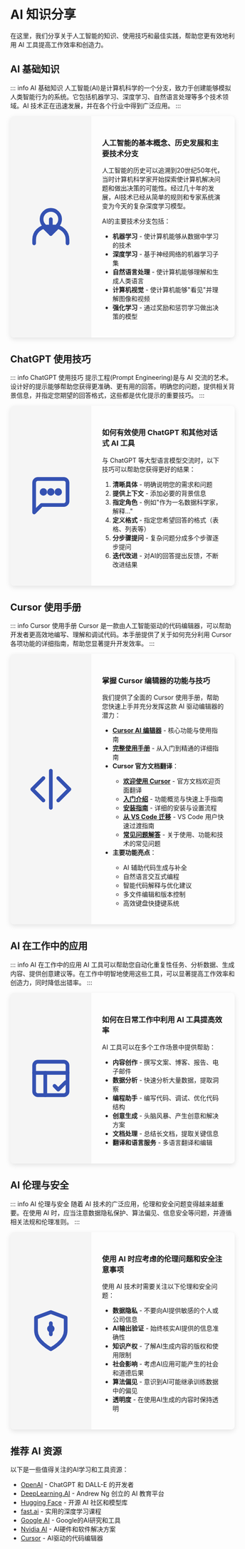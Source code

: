 # AI 知识分享

在这里，我们分享关于人工智能的知识、使用技巧和最佳实践，帮助您更有效地利用 AI 工具提高工作效率和创造力。

## AI 基础知识

::: info AI 基础知识
人工智能(AI)是计算机科学的一个分支，致力于创建能够模拟人类智能行为的系统。它包括机器学习、深度学习、自然语言处理等多个技术领域。AI 技术正在迅速发展，并在各个行业中得到广泛应用。
:::

<div class="ai-topic-card">
  <!-- <img src="/images/ai-basics.svg" alt="AI 基础知识" class="ai-topic-image" /> -->
  <div class="ai-topic-icon">
    <svg xmlns="http://www.w3.org/2000/svg" viewBox="0 0 24 24" width="100" height="100" fill="none" stroke="currentColor" stroke-width="2" stroke-linecap="round" stroke-linejoin="round">
      <circle cx="12" cy="8" r="5" />
      <path d="M3 21v-2a7 7 0 0 1 7-7h4a7 7 0 0 1 7 7v2" />
      <path d="M12 8v8" />
      <path d="M8 12l4 4 4-4" />
    </svg>
  </div>
  <div class="ai-topic-content">
    <h3>人工智能的基本概念、历史发展和主要技术分支</h3>
    <p>人工智能的历史可以追溯到20世纪50年代，当时计算机科学家开始探索使计算机解决问题和做出决策的可能性。经过几十年的发展，AI技术已经从简单的规则和专家系统演变为今天的复杂深度学习模型。</p>
    <p>AI的主要技术分支包括：</p>
    <ul>
      <li><strong>机器学习</strong> - 使计算机能够从数据中学习的技术</li>
      <li><strong>深度学习</strong> - 基于神经网络的机器学习子集</li>
      <li><strong>自然语言处理</strong> - 使计算机能够理解和生成人类语言</li>
      <li><strong>计算机视觉</strong> - 使计算机能够"看见"并理解图像和视频</li>
      <li><strong>强化学习</strong> - 通过奖励和惩罚学习做出决策的模型</li>
    </ul>
  </div>
</div>

## ChatGPT 使用技巧

::: info ChatGPT 使用技巧
提示工程(Prompt Engineering)是与 AI 交流的艺术。设计好的提示能够帮助您获得更准确、更有用的回答。明确您的问题，提供相关背景信息，并指定您期望的回答格式，这些都是优化提示的重要技巧。
:::

<div class="ai-topic-card">
  <!-- <img src="/images/chatgpt-tips.svg" alt="ChatGPT 使用技巧" class="ai-topic-image" /> -->
  <div class="ai-topic-icon">
    <svg xmlns="http://www.w3.org/2000/svg" viewBox="0 0 24 24" width="100" height="100" fill="none" stroke="currentColor" stroke-width="2" stroke-linecap="round" stroke-linejoin="round">
      <path d="M21 15a2 2 0 0 1-2 2H7l-4 4V5a2 2 0 0 1 2-2h14a2 2 0 0 1 2 2z" />
      <circle cx="8" cy="10" r="1" />
      <circle cx="12" cy="10" r="1" />
      <circle cx="16" cy="10" r="1" />
    </svg>
  </div>
  <div class="ai-topic-content">
    <h3>如何有效使用 ChatGPT 和其他对话式 AI 工具</h3>
    <p>与 ChatGPT 等大型语言模型交流时，以下技巧可以帮助您获得更好的结果：</p>
    <ol>
      <li><strong>清晰具体</strong> - 明确说明您的需求和问题</li>
      <li><strong>提供上下文</strong> - 添加必要的背景信息</li>
      <li><strong>指定角色</strong> - 例如"作为一名数据科学家，解释..."</li>
      <li><strong>定义格式</strong> - 指定您希望回答的格式（表格、列表等）</li>
      <li><strong>分步骤提问</strong> - 复杂问题分成多个步骤逐步提问</li>
      <li><strong>迭代改进</strong> - 对AI的回答提出反馈，不断改进结果</li>
    </ol>
  </div>
</div>

## Cursor 使用手册

::: info Cursor 使用手册
Cursor 是一款由人工智能驱动的代码编辑器，可以帮助开发者更高效地编写、理解和调试代码。本手册提供了关于如何充分利用 Cursor 各项功能的详细指南，帮助您显著提升开发效率。
:::

<div class="ai-topic-card">
  <!-- <img src="/images/cursor-guide.svg" alt="Cursor 使用手册" class="ai-topic-image" /> -->
  <div class="ai-topic-icon">
    <svg xmlns="http://www.w3.org/2000/svg" viewBox="0 0 24 24" width="100" height="100" fill="none" stroke="currentColor" stroke-width="2" stroke-linecap="round" stroke-linejoin="round">
      <polyline points="16 18 22 12 16 6"></polyline>
      <polyline points="8 6 2 12 8 18"></polyline>
      <line x1="12" y1="2" x2="12" y2="22"></line>
    </svg>
  </div>
  <div class="ai-topic-content">
    <h3>掌握 Cursor 编辑器的功能与技巧</h3>
    <p>我们提供了全面的 Cursor 使用手册，帮助您快速上手并充分发挥这款 AI 驱动编辑器的潜力：</p>
    <ul>
      <li><a href="/ai/cursor"><strong>Cursor AI 编辑器</strong></a> - 核心功能与使用指南</li>
      <li><a href="/cursor-manual"><strong>完整使用手册</strong></a> - 从入门到精通的详细指南</li>
      <li><strong>Cursor 官方文档翻译</strong>：</li>
      <ul>
        <li><a href="/cursor-welcome"><strong>欢迎使用 Cursor</strong></a> - 官方文档欢迎页面翻译</li>
        <li><a href="/cursor-introduction"><strong>入门介绍</strong></a> - 功能概览与快速上手指南</li>
        <li><a href="/cursor-install"><strong>安装指南</strong></a> - 详细的安装与设置流程</li>
        <li><a href="/cursor-migrate-vscode"><strong>从 VS Code 迁移</strong></a> - VS Code 用户快速过渡指南</li>
        <li><a href="/cursor-faq"><strong>常见问题解答</strong></a> - 关于使用、功能和技术的常见问题</li>
      </ul>
      <li><strong>主要功能亮点</strong>：</li>
      <ul>
        <li>AI 辅助代码生成与补全</li>
        <li>自然语言交互式编程</li>
        <li>智能代码解释与优化建议</li>
        <li>多文件编辑和版本控制</li>
        <li>高效键盘快捷键系统</li>
      </ul>
    </ul>
  </div>
</div>

## AI 在工作中的应用

::: info AI 在工作中的应用
AI 工具可以帮助您自动化重复性任务、分析数据、生成内容、提供创意建议等。在工作中明智地使用这些工具，可以显著提高工作效率和创造力，同时降低出错率。
:::

<div class="ai-topic-card">
  <!-- <img src="/images/ai-at-work.svg" alt="AI 在工作中的应用" class="ai-topic-image" /> -->
  <div class="ai-topic-icon">
    <svg xmlns="http://www.w3.org/2000/svg" viewBox="0 0 24 24" width="100" height="100" fill="none" stroke="currentColor" stroke-width="2" stroke-linecap="round" stroke-linejoin="round">
      <rect x="3" y="3" width="18" height="18" rx="2" ry="2" />
      <line x1="3" y1="9" x2="21" y2="9" />
      <line x1="9" y1="21" x2="9" y2="9" />
      <path d="M14 16l2 2 4-4" />
    </svg>
  </div>
  <div class="ai-topic-content">
    <h3>如何在日常工作中利用 AI 工具提高效率</h3>
    <p>AI 工具可以在多个工作场景中提供帮助：</p>
    <ul>
      <li><strong>内容创作</strong> - 撰写文案、博客、报告、电子邮件</li>
      <li><strong>数据分析</strong> - 快速分析大量数据，提取洞察</li>
      <li><strong>编程助手</strong> - 编写代码、调试、优化代码结构</li>
      <li><strong>创意生成</strong> - 头脑风暴、产生创意和解决方案</li>
      <li><strong>文档处理</strong> - 总结长文档，提取关键信息</li>
      <li><strong>翻译和语言服务</strong> - 多语言翻译和编辑</li>
    </ul>
  </div>
</div>

## AI 伦理与安全

::: info AI 伦理与安全
随着 AI 技术的广泛应用，伦理和安全问题变得越来越重要。在使用 AI 时，应当注意数据隐私保护、算法偏见、信息安全等问题，并遵循相关法规和伦理准则。
:::

<div class="ai-topic-card">
  <!-- <img src="/images/ai-ethics.svg" alt="AI 伦理与安全" class="ai-topic-image" /> -->
  <div class="ai-topic-icon">
    <svg xmlns="http://www.w3.org/2000/svg" viewBox="0 0 24 24" width="100" height="100" fill="none" stroke="currentColor" stroke-width="2" stroke-linecap="round" stroke-linejoin="round">
      <path d="M12 22s8-4 8-10V5l-8-3-8 3v7c0 6 8 10 8 10z" />
      <circle cx="12" cy="11" r="1" />
      <line x1="12" y1="8" x2="12" y2="14" />
    </svg>
  </div>
  <div class="ai-topic-content">
    <h3>使用 AI 时应考虑的伦理问题和安全注意事项</h3>
    <p>使用 AI 技术时需要关注以下伦理和安全问题：</p>
    <ul>
      <li><strong>数据隐私</strong> - 不要向AI提供敏感的个人或公司信息</li>
      <li><strong>AI输出验证</strong> - 始终核实AI提供的信息准确性</li>
      <li><strong>知识产权</strong> - 了解AI生成内容的版权和使用限制</li>
      <li><strong>社会影响</strong> - 考虑AI应用可能产生的社会和道德后果</li>
      <li><strong>算法偏见</strong> - 意识到AI可能继承训练数据中的偏见</li>
      <li><strong>透明度</strong> - 在使用AI生成的内容时保持透明</li>
    </ul>
  </div>
</div>

## 推荐 AI 资源

以下是一些值得关注的AI学习和工具资源：

- [OpenAI](https://openai.com) - ChatGPT 和 DALL-E 的开发者
- [DeepLearning.AI](https://www.deeplearning.ai) - Andrew Ng 创立的 AI 教育平台
- [Hugging Face](https://huggingface.co) - 开源 AI 社区和模型库
- [fast.ai](https://www.fast.ai) - 实用的深度学习课程
- [Google AI](https://ai.google) - Google的AI研究和工具
- [Nvidia AI](https://www.nvidia.com/en-us/ai/) - AI硬件和软件解决方案
- [Cursor](https://www.cursor.com) - AI驱动的代码编辑器

<style>
.ai-topic-card {
  display: flex;
  margin-bottom: 2rem;
  border-radius: 8px;
  overflow: hidden;
  box-shadow: 0 4px 12px rgba(0, 0, 0, 0.1);
}

.ai-topic-icon {
  display: flex;
  justify-content: center;
  align-items: center;
  min-width: 150px;
  padding: 1rem;
  background-color: rgba(0, 0, 0, 0.03);
}

.ai-topic-icon svg {
  color: #3451b2;
}

.ai-topic-content {
  padding: 1.5rem;
  flex: 1;
}

@media (max-width: 768px) {
  .ai-topic-card {
    flex-direction: column;
  }
  
  .ai-topic-icon {
    width: 100%;
    padding: 1.5rem;
  }
}
</style> 